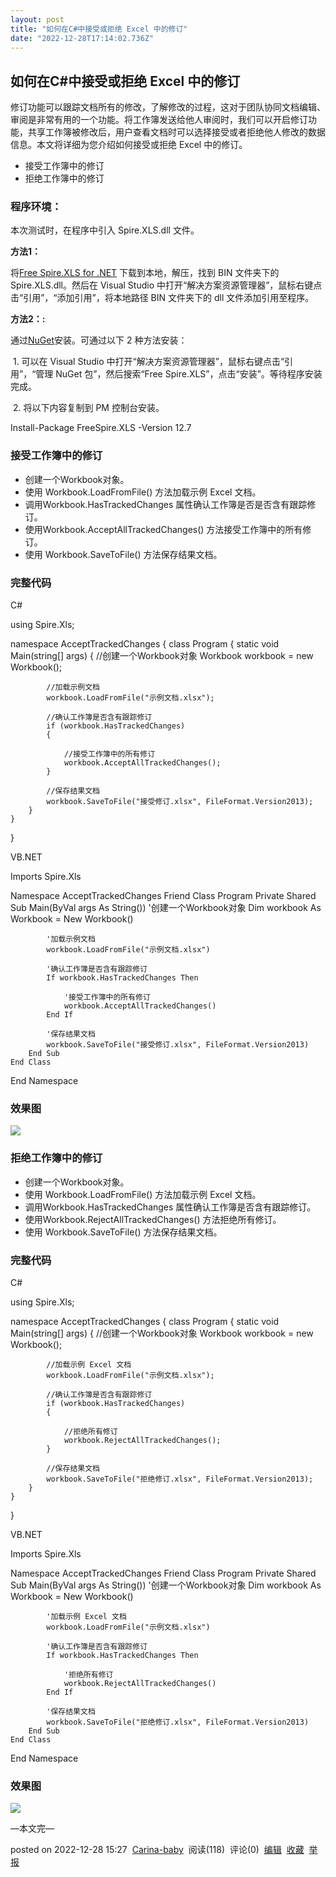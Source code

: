 ```yaml
---
layout: post
title: "如何在C#中接受或拒绝 Excel 中的修订"
date: "2022-12-28T17:14:02.736Z"
---
```

如何在C#中接受或拒绝 Excel 中的修订
----------------------

修订功能可以跟踪文档所有的修改，了解修改的过程，这对于团队协同文档编辑、审阅是非常有用的一个功能。将工作簿发送给他人审阅时，我们可以开启修订功能，共享工作簿被修改后，用户查看文档时可以选择接受或者拒绝他人修改的数据信息。本文将详细为您介绍如何接受或拒绝 Excel 中的修订。

*   接受工作簿中的修订
*   拒绝工作簿中的修订

### 程序环境：

本次测试时，在程序中引入 Spire.XLS.dll 文件。

**方法1：**

将[Free Spire.XLS for .NET​​](https://www.e-iceblue.cn/Downloads/Free-Spire-XLS-NET.html) 下载到本地，解压，找到 BIN 文件夹下的 Spire.XLS.dll。然后在 Visual Studio 中打开“解决方案资源管理器”，鼠标右键点击“引用”，“添加引用”，将本地路径 BIN 文件夹下的 dll 文件添加引用至程序。

**方法2：:**

通过​[NuGet](https://www.nuget.org/packages/FreeSpire.XLS/)​​安装。可通过以下 2 种方法安装：

 1. 可以在 Visual Studio 中打开“解决方案资源管理器”，鼠标右键点击“引用”，“管理 NuGet 包”，然后搜索“Free Spire.XLS”，点击“安装”。等待程序安装完成。

 2. 将以下内容复制到 PM 控制台安装。

Install-Package FreeSpire.XLS -Version 12.7

### 接受工作簿中的修订

*   创建一个Workbook对象。
*   使用 Workbook.LoadFromFile() 方法加载示例 Excel 文档。
*   调用Workbook.HasTrackedChanges 属性确认工作簿是否是否含有跟踪修订。
*   使用Workbook.AcceptAllTrackedChanges() 方法接受工作簿中的所有修订。
*   使用 Workbook.SaveToFile() 方法保存结果文档。

### 完整代码

C#

using Spire.Xls;

namespace AcceptTrackedChanges
{
    class Program
    {
        static void Main(string\[\] args)
        {
            //创建一个Workbook对象
            Workbook workbook = new Workbook();

            //加载示例文档
            workbook.LoadFromFile("示例文档.xlsx");

            //确认工作簿是否含有跟踪修订
            if (workbook.HasTrackedChanges)
            {

                //接受工作簿中的所有修订
                workbook.AcceptAllTrackedChanges();
            }

            //保存结果文档
            workbook.SaveToFile("接受修订.xlsx", FileFormat.Version2013);
        }
    }
}

VB.NET

Imports Spire.Xls

Namespace AcceptTrackedChanges
    Friend Class Program
        Private Shared Sub Main(ByVal args As String())
            '创建一个Workbook对象
            Dim workbook As Workbook = New Workbook()

            '加载示例文档
            workbook.LoadFromFile("示例文档.xlsx")

            '确认工作簿是否含有跟踪修订
            If workbook.HasTrackedChanges Then

                '接受工作簿中的所有修订
                workbook.AcceptAllTrackedChanges()
            End If

            '保存结果文档
            workbook.SaveToFile("接受修订.xlsx", FileFormat.Version2013)
        End Sub
    End Class
End Namespace

### 效果图

![](https://img2023.cnblogs.com/blog/2859233/202212/2859233-20221228151546968-1137721264.jpg)

### 拒绝工作簿中的修订

*   创建一个Workbook对象。
*   使用 Workbook.LoadFromFile() 方法加载示例 Excel 文档。
*   调用Workbook.HasTrackedChanges 属性确认工作簿是否含有跟踪修订。
*   使用Workbook.RejectAllTrackedChanges() 方法拒绝所有修订。
*   使用 Workbook.SaveToFile() 方法保存结果文档。

### 完整代码

C#

using Spire.Xls;

namespace AcceptTrackedChanges
{
    class Program
    {
        static void Main(string\[\] args)
        {
            //创建一个Workbook对象
            Workbook workbook = new Workbook();

            //加载示例 Excel 文档
            workbook.LoadFromFile("示例文档.xlsx");

            //确认工作簿是否含有跟踪修订
            if (workbook.HasTrackedChanges)
            {

                //拒绝所有修订
                workbook.RejectAllTrackedChanges();
            }

            //保存结果文档
            workbook.SaveToFile("拒绝修订.xlsx", FileFormat.Version2013);
        }
    }
}

VB.NET

Imports Spire.Xls

Namespace AcceptTrackedChanges
    Friend Class Program
        Private Shared Sub Main(ByVal args As String())
            '创建一个Workbook对象
            Dim workbook As Workbook = New Workbook()

            '加载示例 Excel 文档
            workbook.LoadFromFile("示例文档.xlsx")

            '确认工作簿是否含有跟踪修订
            If workbook.HasTrackedChanges Then

                '拒绝所有修订
                workbook.RejectAllTrackedChanges()
            End If

            '保存结果文档
            workbook.SaveToFile("拒绝修订.xlsx", FileFormat.Version2013)
        End Sub
    End Class
End Namespace

### 效果图

![](https://img2023.cnblogs.com/blog/2859233/202212/2859233-20221228152518191-1570675484.jpg)

—本文完—

posted on 2022-12-28 15:27  [Carina-baby](https://www.cnblogs.com/Carina-baby/)  阅读(118)  评论(0)  [编辑](https://i.cnblogs.com/EditPosts.aspx?postid=17010252)  [收藏](javascript:void(0))  [举报](javascript:void(0))